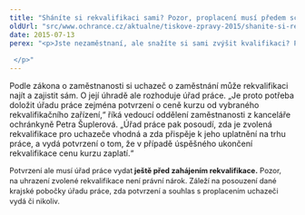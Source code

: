 ```yaml
---
title: "Sháníte si rekvalifikaci sami? Pozor, proplacení musí předem schválit úřad práce"
oldUrl: "src/www.ochrance.cz/aktualne/tiskove-zpravy-2015/shanite-si-rekvalifikaci-sami-pozor-proplaceni-musi-predem-schvalit-urad-prace"
date: 2015-07-13
perex: "<p>Jste nezaměstnaní, ale snažíte si sami zvýšit kvalifikaci? Pokud si ji zajistíte sami, nezapomeňte, že než se začnete dále vzdělávat, je dobré, aby ji schválil úřad práce. Pokud uzná, že je pro vás zvolená rekvalifikace vhodná, vydá potvrzení, že v případě jejího úspěšného ukončení cenu kurzu zaplatí.  </p>"
---
```


<!-- imported from the old website -->

<p class="MsoNormal">Podle zákona o zaměstnanosti si uchazeč o zaměstnání může rekvalifikaci najít a zajistit sám. O její úhradě ale rozhoduje úřad práce. „Je proto potřeba doložit úřadu práce zejména potvrzení o ceně kurzu od vybraného rekvalifikačního zařízení,“ říká vedoucí oddělení zaměstnanosti z kanceláře ochránkyně Petra Šuplerová. „Úřad práce pak posoudí, zda je zvolená rekvalifikace pro uchazeče vhodná a zda přispěje k jeho uplatnění na trhu práce, a vydá potvrzení o tom, že v případě úspěšného ukončení rekvalifikace cenu kurzu zaplatí.“ </p><p class="MsoNormal"><span style="line-height: 17.9200000762939px; font-size: 12.8000001907349px;">Potvrzení ale musí úřad práce vydat<b> ještě před zahájením rekvalifikace.</b> Pozor, na uhrazení zvolené rekvalifikace není právní nárok. Záleží na posouzení dané krajské pobočky úřadu práce, zda potvrzení a souhlas s proplacením uchazeči vydá či nikoliv. </span></p>
